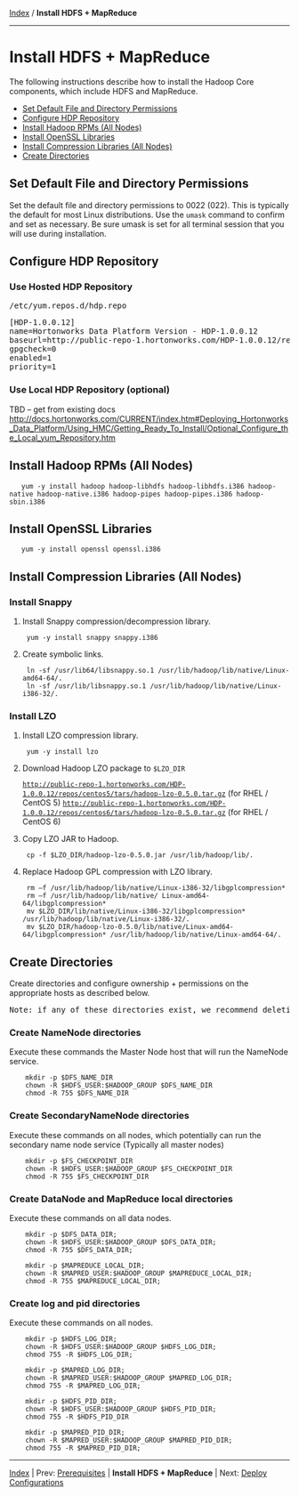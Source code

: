 [Index](./index.md)
/
**Install HDFS + MapReduce**

------

Install HDFS + MapReduce
==========

The following instructions describe how to install the Hadoop Core components, which include HDFS and MapReduce.

* [Set Default File and Directory Permissions](#set-default-file-and-directory-permissions)
* [Configure HDP Repository](#configure-hdp-repository)
* [Install Hadoop RPMs (All Nodes)](#install-hadoop-repms-all-nodes)
* [Install OpenSSL Libraries](#install-openssl-libraries)
* [Install Compression Libraries (All Nodes)](#install-compression-libraries-all-nodes)
* [Create Directories](#create-directories)


Set Default File and Directory Permissions
-------

Set the default file and directory permissions to 0022 (022). This is typically the default for most Linux distributions.
Use the <code>umask</code> command to confirm and set as necessary. Be sure umask is set for all terminal session that you will use during installation.

Configure HDP Repository
-------

### Use Hosted HDP Repository

<pre>/etc/yum.repos.d/hdp.repo</pre>

<pre>
[HDP-1.0.0.12]
name=Hortonworks Data Platform Version - HDP-1.0.0.12
baseurl=http://public-repo-1.hortonworks.com/HDP-1.0.0.12/repos/centos5
gpgcheck=0
enabled=1
priority=1
</pre>

### Use Local HDP Repository (optional)
TBD – get from existing docs
http://docs.hortonworks.com/CURRENT/index.htm#Deploying_Hortonworks_Data_Platform/Using_HMC/Getting_Ready_To_Install/Optional_Configure_the_Local_yum_Repository.htm

Install Hadoop RPMs (All Nodes)
---------

       yum -y install hadoop hadoop-libhdfs hadoop-libhdfs.i386 hadoop-native hadoop-native.i386 hadoop-pipes hadoop-pipes.i386 hadoop-sbin.i386


Install OpenSSL Libraries
---------

       yum -y install openssl openssl.i386

Install Compression Libraries (All Nodes)
----------

### Install Snappy

1. Install Snappy compression/decompression library.

        yum -y install snappy snappy.i386

2. Create symbolic links.

        ln -sf /usr/lib64/libsnappy.so.1 /usr/lib/hadoop/lib/native/Linux-amd64-64/.
        ln -sf /usr/lib/libsnappy.so.1 /usr/lib/hadoop/lib/native/Linux-i386-32/.

### Install LZO

1. Install LZO compression library.

        yum -y install lzo

2. Download Hadoop LZO package to <code>$LZO_DIR</code>

    <code>http://public-repo-1.hortonworks.com/HDP-1.0.0.12/repos/centos5/tars/hadoop-lzo-0.5.0.tar.gz</code> (for RHEL / CentOS 5)
    <code>http://public-repo-1.hortonworks.com/HDP-1.0.0.12/repos/centos6/tars/hadoop-lzo-0.5.0.tar.gz</code> (for RHEL / CentOS 6)

3. Copy LZO JAR to Hadoop.

        cp -f $LZO_DIR/hadoop-lzo-0.5.0.jar /usr/lib/hadoop/lib/.

4. Replace Hadoop GPL compression with LZO library.

        rm –f /usr/lib/hadoop/lib/native/Linux-i386-32/libgplcompression*
        rm –f /usr/lib/hadoop/lib/native/ Linux-amd64-64/libgplcompression*
        mv $LZO_DIR/lib/native/Linux-i386-32/libgplcompression* /usr/lib/hadoop/lib/native/Linux-i386-32/.
        mv $LZO_DIR/hadoop-lzo-0.5.0/lib/native/Linux-amd64-64/libgplcompression* /usr/lib/hadoop/lib/native/Linux-amd64-64/.

Create Directories
----------

Create directories and configure ownership + permissions on the appropriate hosts as described below.

<pre>
Note: if any of these directories exist, we recommend deleting and recreating.
</pre>

### Create NameNode directories

Execute these commands the Master Node host that will run the NameNode service.

        mkdir -p $DFS_NAME_DIR
        chown -R $HDFS_USER:$HADOOP_GROUP $DFS_NAME_DIR
        chmod -R 755 $DFS_NAME_DIR

### Create SecondaryNameNode directories

Execute these commands on all nodes, which potentially can run the secondary name node service (Typically all master nodes)

        mkdir -p $FS_CHECKPOINT_DIR
        chown -R $HDFS_USER:$HADOOP_GROUP $FS_CHECKPOINT_DIR
        chmod -R 755 $FS_CHECKPOINT_DIR

### Create DataNode and MapReduce local directories

Execute these commands on all data nodes.

        mkdir -p $DFS_DATA_DIR;
        chown -R $HDFS_USER:$HADOOP_GROUP $DFS_DATA_DIR;
        chmod -R 755 $DFS_DATA_DIR;

        mkdir -p $MAPREDUCE_LOCAL_DIR;
        chown -R $MAPRED_USER:$HADOOP_GROUP $MAPREDUCE_LOCAL_DIR;
        chmod -R 755 $MAPREDUCE_LOCAL_DIR;

### Create log and pid directories

Execute these commands on all nodes.

        mkdir -p $HDFS_LOG_DIR;
        chown -R $HDFS_USER:$HADOOP_GROUP $HDFS_LOG_DIR;
        chmod 755 -R $HDFS_LOG_DIR;

        mkdir -p $MAPRED_LOG_DIR;
        chown -R $MAPRED_USER:$HADOOP_GROUP $MAPRED_LOG_DIR;
        chmod 755 -R $MAPRED_LOG_DIR;

        mkdir -p $HDFS_PID_DIR;
        chown -R $HDFS_USER:$HADOOP_GROUP $HDFS_PID_DIR;
        chmod 755 -R $HDFS_PID_DIR

        mkdir -p $MAPRED_PID_DIR;
        chown -R $MAPRED_USER:$HADOOP_GROUP $MAPRED_PID_DIR;
        chmod 755 -R $MAPRED_PID_DIR;




------

[Index](./index.md)
|
Prev: [Prerequisites](./prerequisites.md)
|
**Install HDFS + MapReduce**
|
Next: [Deploy Configurations](./deploy-configs.md)
